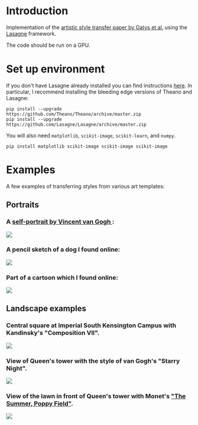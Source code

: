 # Introduction

Implementation of the [artistic style transfer paper by Gatys et al.](http://arxiv.org/abs/1508.06576) 
 using the [Lasagne](http://lasagne.readthedocs.org/en/latest/) framework. 

The code should be run on a GPU. 

# Set up environment

If you don't have Lasagne already installed you can find instructions [here](http://lasagne.readthedocs.org/en/latest/user/installation.html). 
In particular, I recommend installing the bleeding edge versions of Theano and Lasagne:

    pip install --upgrade https://github.com/Theano/Theano/archive/master.zip
    pip install --upgrade https://github.com/Lasagne/Lasagne/archive/master.zip
  
You will also need `matplotlib`, `scikit-image`, `scikit-learn`, and `numpy`. 

    pip install matplotlib scikit-image scikit-image scikit-image
  
# Examples

A few examples of transferring styles from various art templates:

## Portraits

### A [self-portrait by Vincent van Gogh ](https://en.wikipedia.org/wiki/Portraits_of_Vincent_van_Gogh):

![](examples/example_gogh.png)

### A pencil sketch of a dog I found online:

![](examples/example_dog.png)

### Part of a cartoon which I found online:

![](examples/example_stone.png)

## Landscape examples

### Central square at Imperial South Kensington Campus with Kandinsky's "Composition VII".

![](examples/imperial_kandinsky.png)

### View of Queen's tower with the style of van Gogh's "Starry Night".

![](examples/queens_starrynight.png)

### View of the lawn in front of Queen's tower with Monet's ["The Summer, Poppy Field"](http://www.wikiart.org/en/claude-monet/the-summer-poppy-field).

![](examples/students_monet.png)
